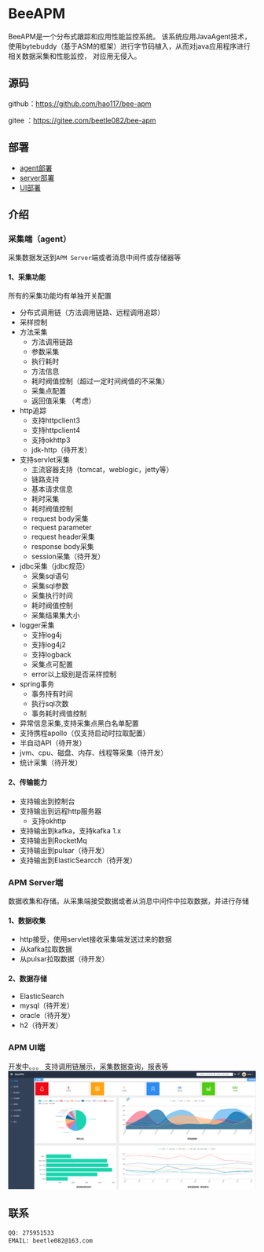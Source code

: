 # BeeAPM
BeeAPM是一个分布式跟踪和应用性能监控系统。
该系统应用JavaAgent技术，使用bytebuddy（基于ASM的框架）进行字节码植入，从而对java应用程序进行相关数据采集和性能监控，
对应用无侵入。
## 源码
github：https://github.com/hao117/bee-apm

gitee ：https://gitee.com/beetle082/bee-apm
## 部署
- [agent部署](docs/cn/agent-deploy.md)
- [server部署](docs/cn/server-deploy.md)
- [UI部署](docs/cn/ui-deploy.md)

## 介绍
### 采集端（agent）
采集数据发送到`APM Server`端或者消息中间件或存储器等
#### 1、采集功能
所有的采集功能均有单独开关配置
- 分布式调用链（方法调用链路、远程调用追踪）
- 采样控制
- 方法采集
    - 方法调用链路
    - 参数采集
    - 执行耗时
    - 方法信息
    - 耗时阀值控制（超过一定时间阀值的不采集）
    - 采集点配置
    - 返回值采集 （考虑）
- http追踪
    - 支持httpclient3
    - 支持httpclient4
    - 支持okhttp3
    - jdk-http（待开发）
- 支持servlet采集
    - 主流容器支持（tomcat，weblogic，jetty等）
    - 链路支持
    - 基本请求信息
    - 耗时采集
    - 耗时阀值控制
    - request body采集
    - request parameter
    - request header采集
    - response body采集
    - session采集（待开发）
- jdbc采集（jdbc规范）
    - 采集sql语句
    - 采集sql参数
    - 采集执行时间
    - 耗时阀值控制
    - 采集结果集大小
- logger采集
    - 支持log4j
    - 支持log4j2
    - 支持logback
    - 采集点可配置
    - error以上级别是否采样控制
- spring事务
    - 事务持有时间
    - 执行sql次数
    - 事务耗时阀值控制
- 异常信息采集,支持采集点黑白名单配置
- 支持携程apollo（仅支持启动时拉取配置）
- 半自动API（待开发）
- jvm、cpu、磁盘、内存、线程等采集（待开发）
- 统计采集（待开发）

#### 2、传输能力
- 支持输出到控制台
- 支持输出到远程http服务器
    - 支持okhttp
- 支持输出到kafka，支持kafka 1.x
- 支持输出到RocketMq
- 支持输出到pulsar（待开发）
- 支持输出到ElasticSearcch（待开发）

### APM Server端
数据收集和存储。从采集端接受数据或者从消息中间件中拉取数据，并进行存储
#### 1、数据收集
- http接受，使用servlet接收采集端发送过来的数据
- 从kafka拉取数据
- 从pulsar拉取数据（待开发）

#### 2、数据存储
- ElasticSearch
- mysql（待开发）
- oracle（待开发）
- h2（待开发）

### APM UI端
开发中。。。
支持调用链展示，采集数据查询，报表等
![](./docs/pic/beeapm.png)
## 联系
```
QQ: 275951533
EMAIL: beetle082@163.com
```

